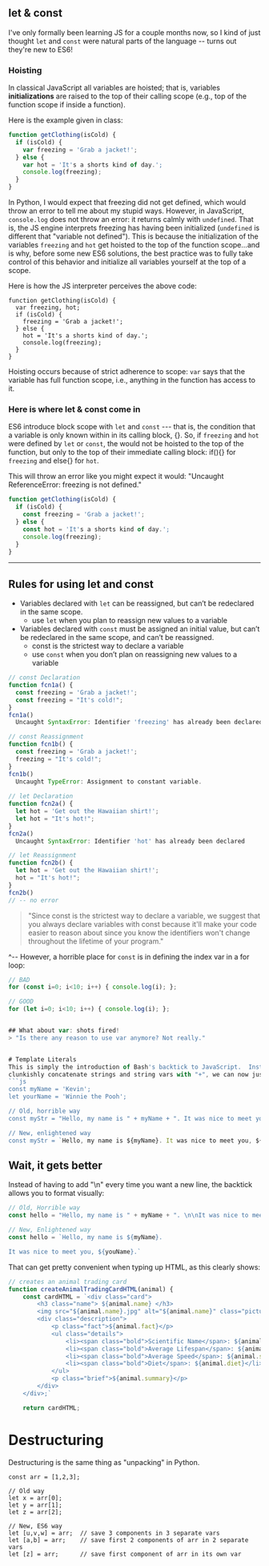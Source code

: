 
## let & const
I've only formally been learning JS for a couple months now, so I kind of just thought `let` and
`const` were natural parts of the language -- turns out they're new to ES6!

### Hoisting
In classical JavaScript all variables are hoisted; that is, variables **initializations** are raised to the top of
their calling scope (e.g., top of the function scope if inside a function).

Here is the example given in class:
```js
function getClothing(isCold) {
  if (isCold) {
    var freezing = 'Grab a jacket!';
  } else {
    var hot = 'It's a shorts kind of day.';
    console.log(freezing);
  }
}
```

In Python, I would expect that freezing did not get defined, which would throw an error to tell me
about my stupid ways.  However, in JavaScript, `console.log` does not throw an error: it returns
calmly with `undefined`.  That is, the JS engine interprets freezing has having been initialized
(`undefined` is different that "variable not defined").  This is because the initialization of the
variables `freezing` and `hot` get hoisted to the top of the function scope...and is why, before 
some new ES6 solutions, the best practice was to fully take control of this behavior and initialize
all variables yourself at the top of a scope.

Here is how the JS interpreter perceives the above code:
```
function getClothing(isCold) {
  var freezing, hot;
  if (isCold) {
    freezing = 'Grab a jacket!';
  } else {
    hot = 'It's a shorts kind of day.';
    console.log(freezing);
  }
}
```

Hoisting occurs because of strict adherence to scope: `var` says that the variable has full
function scope, i.e., anything in the function has access to it.  

### Here is where let & const come in
ES6 introduce block scope with `let` and `const` --- that is, the condition that a variable is
only known within in its calling block, {}.  So, if `freezing` and `hot` were defined by `let`
or `const`, the would not be hoisted to the top of the function, but only to the top of their
immediate calling block:  if(){} for `freezing` and else{} for `hot`.

This will throw an error like you might expect it would: "Uncaught ReferenceError: freezing is not defined."

```js
function getClothing(isCold) {
  if (isCold) {
    const freezing = 'Grab a jacket!';
  } else {
    const hot = 'It's a shorts kind of day.';
    console.log(freezing);
  }
}
```

-----------------------------------------------------

## Rules for using let and const

* Variables declared with `let` can be reassigned, but can’t be redeclared in the same scope.
  - use `let` when you plan to reassign new values to a variable
* Variables declared with `const` must be assigned an initial value, but can’t be redeclared in the same scope, and can’t be reassigned.
  - const is the strictest way to declare a variable
  - use `const` when you don’t plan on reassigning new values to a variable

```js
// const Declaration
function fcn1a() {
  const freezing = 'Grab a jacket!';
  const freezing = "It's cold!";
}
fcn1a()
  Uncaught SyntaxError: Identifier 'freezing' has already been declared

// const Reassignment
function fcn1b() {
  const freezing = 'Grab a jacket!';
  freezing = "It's cold!";
}
fcn1b()
  Uncaught TypeError: Assignment to constant variable.
  
// let Declaration
function fcn2a() {
  let hot = 'Get out the Hawaiian shirt!';
  let hot = "It's hot!";
}
fcn2a()
  Uncaught SyntaxError: Identifier 'hot' has already been declared

// let Reassignment
function fcn2b() {
  let hot = 'Get out the Hawaiian shirt!';
  hot = "It's hot!";
}
fcn2b()
// -- no error
```

> "Since const is the strictest way to declare a variable, we suggest that you always declare variables with const because it'll make your code easier to reason about since you know the identifiers won't change throughout the lifetime of your program."

^-- However, a horrible place for `const` is in defining the index var in a for loop:
```js
// BAD
for (const i=0; i<10; i++) { console.log(i); };

// GOOD
for (let i=0; i<10; i++) { console.log(i); };


## What about var: shots fired!
> "Is there any reason to use var anymore? Not really."


# Template Literals
This is simply the introduction of Bash's backtick to JavaScript.  Instead of having to
clunkishly concatenate strings and string vars with "+", we can now just use backticks:
```js
const myName = 'Kevin';
let yourName = 'Winnie the Pooh';

// Old, horrible way
const myStr = "Hello, my name is " + myName + ". It was nice to meet you, " + yourName + ".";

// New, enlightened way
const myStr = `Hello, my name is ${myName}. It was nice to meet you, ${yourName}.`
```

## Wait, it gets better
Instead of having to add "\n" every time you want a new line, the backtick allows you to format visually:
```js
// Old, Horrible way
const hello = "Hello, my name is " + myName + ". \n\nIt was nice to meet you, " + yourName + ".";

// New, Enlightened way
const hello = `Hello, my name is ${myName}.

It was nice to meet you, ${youName}.`
```

That can get pretty convenient when typing up HTML, as this clearly shows:
```js
// creates an animal trading card
function createAnimalTradingCardHTML(animal) {
    const cardHTML = `<div class="card">
        <h3 class="name"> ${animal.name} </h3>
        <img src="${animal.name}.jpg" alt="${animal.name}" class="picture">
        <div class="description">
            <p class="fact">${animal.fact}</p>
            <ul class="details">
                <li><span class="bold">Scientific Name</span>: ${animal.scientificName}</li>
                <li><span class="bold">Average Lifespan</span>: ${animal.lifespan}</li>
                <li><span class="bold">Average Speed</span>: ${animal.speed}</li>
                <li><span class="bold">Diet</span>: ${animal.diet}</li>
            </ul>
            <p class="brief">${animal.summary}</p>
        </div>
    </div>;`

    return cardHTML;
```

# Destructuring
Destructuring is the same thing as "unpacking" in Python.  

```
const arr = [1,2,3];

// Old way
let x = arr[0];
let y = arr[1];
let z = arr[2];

// New, ES6 way
let [u,v,w] = arr;  // save 3 components in 3 separate vars
let [a,b] = arr;    // save first 2 components of arr in 2 separate vars
let [z] = arr;      // save first component of arr in its own var
```

